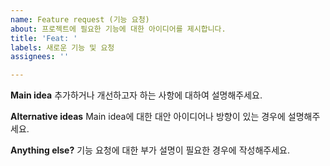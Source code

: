 ```yaml
---
name: Feature request (기능 요청)
about: 프로젝트에 필요한 기능에 대한 아이디어를 제시합니다.
title: 'Feat: '
labels: 새로운 기능 및 요청
assignees: ''

---
```


**Main idea**
추가하거나 개선하고자 하는 사항에 대하여 설명해주세요.

**Alternative ideas**
Main idea에 대한 대안 아이디어나 방향이 있는 경우에 설명해주세요.

**Anything else?**
기능 요청에 대한 부가 설명이 필요한 경우에 작성해주세요.
